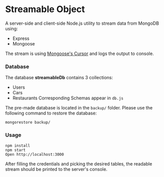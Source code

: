 # Streamable Object

A server-side and client-side Node.js utility to stream data from MongoDB using:
* Express
* Mongoose

The stream is using [Mongoose's Cursor](http://mongoosejs.com/docs/api.html#query_Query-cursor) and logs the output to console.

### Database
The database **streamableDb** contains 3 collections:
* Users
* Cars
* Restaurants
Corresponding Schemas appear in `db.js`

The pre-made database is located in the `backup/` folder.
Please use the following command to restore the database:

```
mongorestore backup/
```

### Usage

```
npm install
npm start
Open http://localhost:3000
```

After filling the credentials and picking the desired tables, the readable stream should be printed to the server's console.